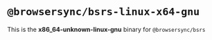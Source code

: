 # `@browsersync/bsrs-linux-x64-gnu`

This is the **x86_64-unknown-linux-gnu** binary for `@browsersync/bsrs`
